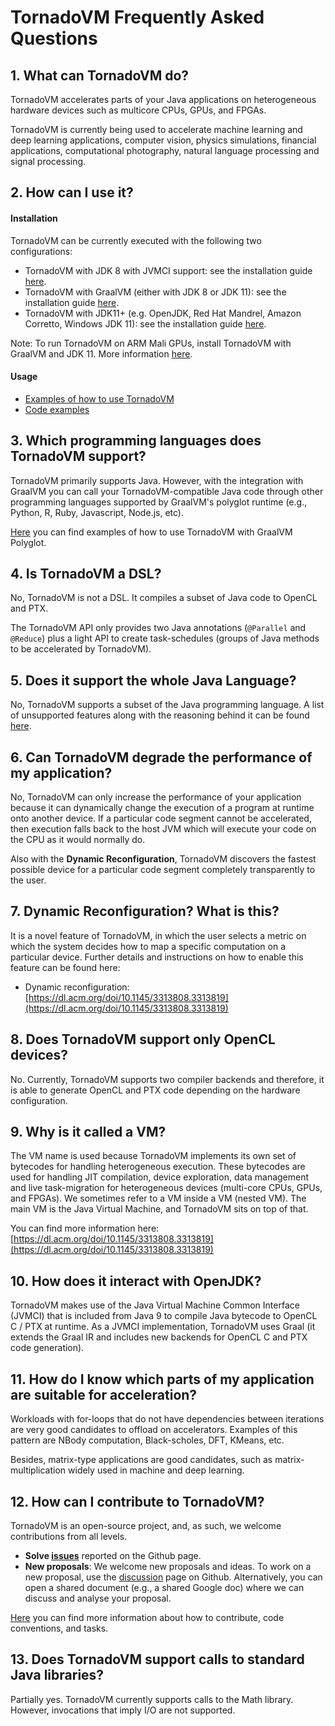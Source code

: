 # TornadoVM Frequently Asked Questions

## 1. What can TornadoVM do?

TornadoVM accelerates parts of your Java applications on heterogeneous hardware devices such as multicore CPUs, GPUs,
and FPGAs.

TornadoVM is currently being used to accelerate machine learning and deep learning applications, computer vision,
physics simulations, financial applications, computational photography, natural language processing and signal
processing.

## 2. How can I use it?

#### Installation

TornadoVM can be currently executed with the following two configurations:

* TornadoVM with JDK 8 with JVMCI support: see the installation guide [here](11_INSTALL_WITH_JDK8.md).
* TornadoVM with GraalVM (either with JDK 8 or JDK 11): see the installation guide [here](10_INSTALL_WITH_GRAALVM.md).
* TornadoVM with JDK11+ (e.g. OpenJDK, Red Hat Mandrel, Amazon Corretto, Windows JDK 11): see the installation
  guide [here](12_INSTALL_WITH_JDK11_PLUS.md).

Note: To run TornadoVM on ARM Mali GPUs, install TornadoVM with GraalVM and JDK 11. More information [here](18_MALI.md).

#### Usage

* [Examples of how to use TornadoVM](1_INSTALL.md#2-running-examples)
* [Code examples](https://github.com/beehive-lab/TornadoVM/tree/master/examples/src/main/java/uk/ac/manchester/tornado/examples)

## 3. Which programming languages does TornadoVM support?

TornadoVM primarily supports Java. However, with the integration with GraalVM you can call your TornadoVM-compatible
Java code through other programming languages supported by GraalVM's polyglot runtime (e.g., Python, R, Ruby,
Javascript, Node.js, etc).

[Here](https://github.com/beehive-lab/TornadoVM/tree/master/examples/src/main/java/uk/ac/manchester/tornado/examples/polyglot)
you can find examples of how to use TornadoVM with GraalVM Polyglot.

## 4. Is TornadoVM a DSL?

No, TornadoVM is not a DSL. It compiles a subset of Java code to OpenCL and PTX.

The TornadoVM API only provides two Java annotations (`@Parallel` and `@Reduce`) plus a light API to create
task-schedules (groups of Java methods to be accelerated by TornadoVM).

## 5. Does it support the whole Java Language?

No, TornadoVM supports a subset of the Java programming language. A list of unsupported features along with the
reasoning behind it can be found [here](Unsupported.md).

## 6. Can TornadoVM degrade the performance of my application?

No, TornadoVM can only increase the performance of your application because it can dynamically change the execution of a
program at runtime onto another device. If a particular code segment cannot be accelerated, then execution falls back to
the host JVM which will execute your code on the CPU as it would normally do.

Also with the **Dynamic Reconfiguration**, TornadoVM discovers the fastest possible device for a particular code segment
completely transparently to the user.

## 7. Dynamic Reconfiguration? What is this?

It is a novel feature of TornadoVM, in which the user selects a metric on which the system decides how to map a specific
computation on a particular device. Further details and instructions on how to enable this feature can be found here:

* Dynamic
  reconfiguration: [https://dl.acm.org/doi/10.1145/3313808.3313819](https://dl.acm.org/doi/10.1145/3313808.3313819)

## 8. Does TornadoVM support only OpenCL devices?

No. Currently, TornadoVM supports two compiler backends and therefore, it is able to generate OpenCL and PTX code
depending on the hardware configuration.

## 9. Why is it called a VM?

The VM name is used because TornadoVM implements its own set of bytecodes for handling heterogeneous execution. These
bytecodes are used for handling JIT compilation, device exploration, data management and live task-migration for
heterogeneous devices (multi-core CPUs, GPUs, and FPGAs). We sometimes refer to a VM inside a VM (nested VM). The main
VM is the Java Virtual Machine, and TornadoVM sits on top of that.

You can find more information
here: [https://dl.acm.org/doi/10.1145/3313808.3313819](https://dl.acm.org/doi/10.1145/3313808.3313819)

## 10. How does it interact with OpenJDK?

TornadoVM makes use of the Java Virtual Machine Common Interface (JVMCI) that is included from Java 9 to compile Java
bytecode to OpenCL C / PTX at runtime. As a JVMCI implementation, TornadoVM uses Graal (it extends the Graal IR and
includes new backends for OpenCL C and PTX code generation).

## 11. How do I know which parts of my application are suitable for acceleration?

Workloads with for-loops that do not have dependencies between iterations are very good candidates to offload on
accelerators. Examples of this pattern are NBody computation, Black-scholes, DFT, KMeans, etc.

Besides, matrix-type applications are good candidates, such as matrix-multiplication widely used in machine and deep
learning.

## 12. How can I contribute to TornadoVM?

TornadoVM is an open-source project, and, as such, we welcome contributions from all levels.

* **Solve [issues](https://github.com/beehive-lab/TornadoVM/issues)** reported on the Github page. 
* **New proposals**: We welcome new proposals and ideas. To work on a new proposal, use
  the [discussion](https://github.com/beehive-lab/TornadoVM/discussions) page on Github. Alternatively, you can open a
  shared document (e.g., a shared Google doc) where we can discuss and analyse your proposal.

[Here](https://github.com/beehive-lab/TornadoVM/blob/master/CONTRIBUTING.md) you can find more information about how to
contribute, code conventions, and tasks.

## 13. Does TornadoVM support calls to standard Java libraries?

Partially yes. TornadoVM currently supports calls to the Math library. However, invocations that imply I/O are not
supported.
